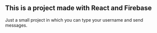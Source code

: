 ## This is a project made with React and Firebase

Just a small project in which you can type your username and send messages.
